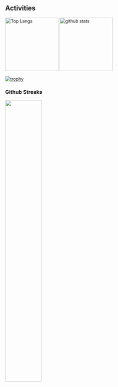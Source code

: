 ## Activities
<div align="left"> 
  <img alt="Top Langs" height="170px" src="https://github-readme-stats.vercel.app/api?username=kado-kado&count_private=true" />
  <img alt="github stats" height="170px" src="https://github-readme-stats.vercel.app/api/top-langs/?username=kado-kado&layout=compact&count_private=true" />
</div>

[![trophy](https://github-profile-trophy.vercel.app/?username=kado-kado&theme=onedark&column=7
)](https://github.com/ryo-ma/github-profile-trophy)

### Github Streaks
<img src="https://github-readme-streak-stats.herokuapp.com/?user=kado-kado&theme=dark" width="48%" >
